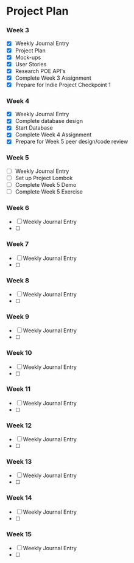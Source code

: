 # Project Plan


### Week 3
- [X] Weekly Journal Entry
- [X] Project Plan
- [X] Mock-ups
- [X] User Stories
- [X] Research POE API's
- [X] Complete Week 3 Assignment
- [X] Prepare for Indie Project Checkpoint 1

### Week 4
- [X] Weekly Journal Entry
- [X] Complete database design
- [X] Start Database
- [X] Complete Week 4 Assignment
- [X] Prepare for Week 5 peer design/code review

### Week 5
- [ ] Weekly Journal Entry
- [ ] Set up Project Lombok
- [ ] Complete Week 5 Demo
- [ ] Complete Week 5 Exercise

### Week 6
- [ ] Weekly Journal Entry
- [ ] 

### Week 7
- [ ] Weekly Journal Entry
- [ ] 

### Week 8
- [ ] Weekly Journal Entry
- [ ] 

### Week 9
- [ ] Weekly Journal Entry
- [ ] 

### Week 10
- [ ] Weekly Journal Entry
- [ ] 

### Week 11
- [ ] Weekly Journal Entry
- [ ] 

### Week 12
- [ ] Weekly Journal Entry
- [ ] 

### Week 13
- [ ] Weekly Journal Entry
- [ ] 

### Week 14
- [ ] Weekly Journal Entry
- [ ] 

### Week 15
- [ ] Weekly Journal Entry
- [ ] 

